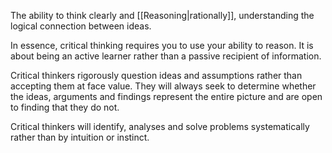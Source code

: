 The ability to think clearly and [[Reasoning|rationally]], understanding the logical connection between ideas.

In essence, critical thinking requires you to use your ability to reason. It is about being an active learner rather than a passive recipient of information.

Critical thinkers rigorously question ideas and assumptions rather than accepting them at face value. They will always seek to determine whether the ideas, arguments and findings represent the entire picture and are open to finding that they do not.

Critical thinkers will identify, analyses and solve problems systematically rather than by intuition or instinct.